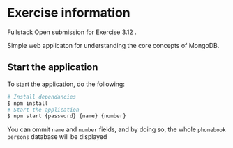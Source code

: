 # Exercise information

Fullstack Open submission for Exercise 3.12 .

Simple web applicaton for understanding the core concepts of MongoDB.

## Start the application

To start the application, do the following:

```bash
# Install dependancies
$ npm install
# Start the application
$ npm start {password} {name} {number}
```

You can ommit `name` and `number` fields, and by doing so, the whole `phonebook persons` database will be displayed